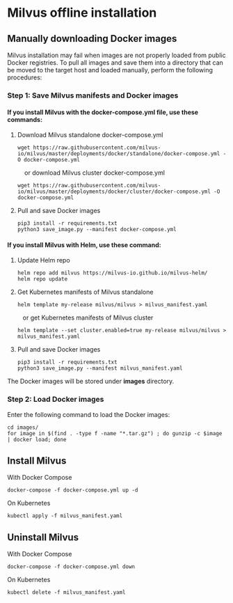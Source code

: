 # Milvus offline installation

## Manually downloading Docker images

Milvus installation may fail when images are not properly loaded from public Docker registries. To pull all images and save them into a directory that can be moved to the target host and loaded manually, perform the following procedures:

### Step 1: Save Milvus manifests and Docker images

#### If you install Milvus with the **docker-compose.yml** file, use these commands:

1. Download Milvus standalone docker-compose.yml
   ```shell
   wget https://raw.githubusercontent.com/milvus-io/milvus/master/deployments/docker/standalone/docker-compose.yml -O docker-compose.yml
   ```

   &nbsp;&nbsp;&nbsp; or download Milvus cluster docker-compose.yml

   ```shell
   wget https://raw.githubusercontent.com/milvus-io/milvus/master/deployments/docker/cluster/docker-compose.yml -O docker-compose.yml
   ```

2. Pull and save Docker images
   ```shell
   pip3 install -r requirements.txt
   python3 save_image.py --manifest docker-compose.yml
   ```

#### If you install Milvus with **Helm**, use these command:
1. Update Helm repo
   ```shell
   helm repo add milvus https://milvus-io.github.io/milvus-helm/
   helm repo update
   ```

2. Get Kubernetes manifests of Milvus standalone
   ```shell
   helm template my-release milvus/milvus > milvus_manifest.yaml
   ```

   &nbsp;&nbsp;&nbsp;or get Kubernetes manifests of Milvus cluster

   ```shell
   helm template --set cluster.enabled=true my-release milvus/milvus > milvus_manifest.yaml
   ```

3. Pull and save Docker images
   ```shell
   pip3 install -r requirements.txt
   python3 save_image.py --manifest milvus_manifest.yaml
   ```

The Docker images will be stored under **images** directory.

### Step 2: Load Docker images
Enter the following command to load the Docker images:

```shell
cd images/
for image in $(find . -type f -name "*.tar.gz") ; do gunzip -c $image | docker load; done
```

## Install Milvus

With Docker Compose

```shell
docker-compose -f docker-compose.yml up -d
```

On Kubernetes

```shell
kubectl apply -f milvus_manifest.yaml
```

## Uninstall Milvus

With Docker Compose

```shell
docker-compose -f docker-compose.yml down
```

On Kubernetes

```shell
kubectl delete -f milvus_manifest.yaml
```
